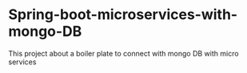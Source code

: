 # Spring-boot-microservices-with-mongo-DB
This project about a boiler plate to connect with mongo DB with micro services 
